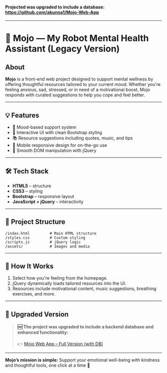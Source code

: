 #### Projected was upgraded to include a database: https://github.com/akunna1/Mojo-Web-App

---

# 🤖 Mojo — My Robot Mental Health Assistant (Legacy Version)

## About

**Mojo** is a front-end web project designed to support mental wellness by offering thoughtful resources tailored to your current mood. Whether you're feeling anxious, sad, stressed, or in need of a motivational boost, Mojo responds with curated suggestions to help you cope and feel better.

---

## 💡 Features

* 🧠 Mood-based support system
* 🎨 Interactive UI with clean Bootstrap styling
* 📚 Resource suggestions including quotes, music, and tips
* 📱 Mobile responsive design for on-the-go use
* 💬 Smooth DOM manipulation with jQuery

---

## 🛠️ Tech Stack

* **HTML5** – structure
* **CSS3** – styling
* **Bootstrap** – responsive layout
* **JavaScript + jQuery** – interactivity

---

## 📁 Project Structure

```
/index.html         # Main HTML structure
/styles.css         # Custom styling
/scripts.js         # jQuery logic
/assets/            # Images and media
```

---

## 🔧 How It Works

1. Select how you're feeling from the homepage.
2. jQuery dynamically loads tailored resources into the UI.
3. Resources include motivational content, music suggestions, breathing exercises, and more.

---

## 🚀 Upgraded Version

> #### 🆕 The project was upgraded to include a backend database and enhanced functionality:
>
> 👉 [Mojo Web App – Full Version (with DB)](https://github.com/akunna1/Mojo-Web-App)

---

**Mojo’s mission is simple:** Support your emotional well-being with kindness and thoughtful tools, one click at a time 💖
